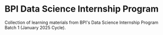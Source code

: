 # BPI Data Science Internship Program

Collection of learning materials from BPI's Data Science Internship Program Batch 1 (January 2025 Cycle).

